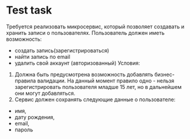 # Test task
Требуется реализовать микросервис, который позволяет создавать и хранить записи о
пользователях.
Пользователь должен иметь возможность:
- создать запись(зарегистрироваться)
- найти запись по email
- удалить свой аккаунт (авторизованный)
Условия:
1. Должна быть предусмотрена возможность добавлять бизнес-правила
валидации. На данный момент правило одно - нельзя зарегистрировать
пользователя младше 15 лет, но в дальнейшем они могут добавляться.
2. Сервис должен сохранять следующие данные о пользователе:
- имя,
- дату рождения,
- email,
- пароль
